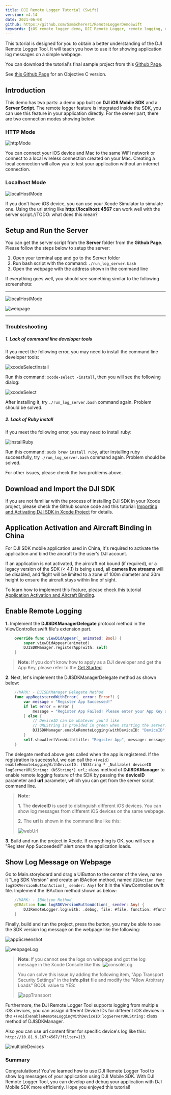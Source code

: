 ```yaml
---
title: DJI Remote Logger Tutorial (Swift)
version: v4.14
date: 2021-06-08
github: https://github.com/SamScherer1/RemoteLoggerDemoSwift
keywords: [iOS remote logger demo, DJI Remote Logger, remote logging, debug, Swift]
---
```


<!-- toc -->

This tutorial is designed for you to obtain a better understanding of the DJI Remote Logger Tool. It will teach you how to use it for showing application log messages on a simple webpage.

You can download the tutorial's final sample project from this [Github Page](https://github.com/SamScherer1/RemoteLoggerDemoSwift).

See [this Github Page](https://github.com/DJI-Mobile-SDK-Tutorials/DJIRemoteLoggerDemo) for an Objective C version. 


## Introduction

  This demo has two parts: a demo app built on **DJI iOS Mobile SDK** and a **Server Script**. The remote logger feature is integrated inside the SDK, you can use this feature in your application directly. For the server part, there are two connection modes showing below:

### HTTP Mode

![httpMode](../images/tutorials-and-samples/iOS/RemoteLoggerDemo/httpModeFinalOne.png)

You can connect your iOS device and Mac to the same WiFi network or connect to a local wireless connection created on your Mac. Creating a local connection will allow you to test your application without an internet connection.

### Localhost Mode

![localHostMode](../images/tutorials-and-samples/iOS/RemoteLoggerDemo/localHostModeFinal.png)

If you don't have iOS device, you can use your Xcode Simulator to simulate one. Using the url string like **http://localhost:4567** can work well with the server script.//TODO: what does this mean?

## Setup and Run the Server

  You can get the server script from the **Server** folder from the **Github Page**. Please follow the steps below to setup the server:

  1. Open your terminal app and go to the Server folder
  2. Run bash script with the command: `./run_log_server.bash`
  3. Open the webpage with the address shown in the command line

If everything goes well, you should see something similar to the following screenshots:

---  
![localHostMode](../images/tutorials-and-samples/iOS/RemoteLoggerDemo/commandline.png)

![webpage](../images/tutorials-and-samples/iOS/RemoteLoggerDemo/webpageView.png)

---

### Troubleshooting

##### **1.** Lack of command line developer tools

If you meet the following error, you may need to install the command line developer tools:

![xcodeSelectInstall](../images/tutorials-and-samples/iOS/RemoteLoggerDemo/xcodeSelectInstall.jpg)

Run this command: `xcode-select -install`, then you will see the following dialog:

![xcodeSelect](../images/tutorials-and-samples/iOS/RemoteLoggerDemo/xcodeSelect.png)

After installing it, try `./run_log_server.bash` command again. Problem should be solved.

##### **2.** Lack of Ruby install

If you meet the following error, you may need to install ruby:

![installRuby](../images/tutorials-and-samples/iOS/RemoteLoggerDemo/installRuby.png)

Run this command: `sudo brew install ruby`, after installing ruby successfully, try `./run_log_server.bash` command again. Problem should be solved.

For other issues, please check the two problems above.

## Download and Import the DJI SDK

 If you are not familiar with the process of installing DJI SDK in your Xcode project, please check the Github source code and this tutorial: [Importing and Activating DJI SDK in Xcode Project](../application-development-workflow/workflow-integrate.md#Xcode-Project-Integration) for details.

## Application Activation and Aircraft Binding in China

 For DJI SDK mobile application used in China, it's required to activate the application and bind the aircraft to the user's DJI account.

 If an application is not activated, the aircraft not bound (if required), or a legacy version of the SDK (< 4.1) is being used, all **camera live streams** will be disabled, and flight will be limited to a zone of 100m diameter and 30m height to ensure the aircraft stays within line of sight.

 To learn how to implement this feature, please check this tutorial [Application Activation and Aircraft Binding](./ActivationAndBinding.md).

## Enable Remote Logging

**1.** Implement the **DJISDKManagerDelegate** protocol method in the ViewController.swift file's extension part.

~~~Swift
    override func viewDidAppear(_ animated: Bool) {
        super.viewDidAppear(animated)
        DJISDKManager.registerApp(with: self)
    }
~~~

> **Note:** If you don't know how to apply as a DJI developer and get the App Key, please refer to the [Get Started](../quick-start/index.md).

**2**. Next, let's implement the DJISDKManagerDelegate method as shown below:

~~~Swift
    //MARK: - DJISDKManager Delegate Method
    func appRegisteredWithError(_ error: Error?) {
        var message = "Register App Successed!"
        if let error = error {
            message = "Register App Failed! Please enter your App Key and check the network. Error: \(error.localizedDescription)"
        } else {
            // DeviceID can be whatever you'd like
            // URLString is provided in green when starting the server. It should begin with http:// and end with a port number
            DJISDKManager.enableRemoteLogging(withDeviceID: "DeviceID", logServerURLString: "http://192.168.128.181:4567")
        }
        self.showAlertViewWith(title: "Register App", message: message)
    }
~~~

The delegate method above gets called when the app is registered. If the registration is successful, we can call the `+(void) enableRemoteLoggingWithDeviceID: (NSString * _Nullable) deviceID logServerURLString: (NSString*) url;` class method of **DJISDKManager** to enable remote logging feature of the SDK by passing the **deviceID** parameter and **url** parameter, which you can get from the server script command line.

> **Note:**
>
> **1.** The **deviceID** is used to distinguish different iOS devices. You can show log messages from different iOS devices on the same webpage.
>
> **2.** The **url** is shown in the command line like this:
>
> ![webUrl](../images/tutorials-and-samples/iOS/RemoteLoggerDemo/webUrl.png)

**3**. Build and run the project in Xcode. If everything is OK, you will see a "Register App Succeeded!" alert once the application loads.

## Show Log Message on Webpage

   Go to Main.storyboard and drag a UIButton to the center of the view, name it "Log SDK Version" and create an IBAction method, named `@IBAction func logSDKVersionButtonAction(_ sender: Any)` for it in the ViewController.swift file. Implement the IBAction method shown as below:

~~~Swift
    //MARK: - IBAction Method
    @IBAction func logSDKVersionButtonAction(_ sender: Any) {
        DJIRemoteLogger.log(with: .debug, file: #file, function: #function, line: #line, string: DJISDKManager.sdkVersion())
    }
~~~

Finally, build and run the project, press the button, you may be able to see the SDK version log message on the webpage like the following:

![appScreenshot](../images/tutorials-and-samples/iOS/RemoteLoggerDemo/screenshot.png)

![webpageLog](../images/tutorials-and-samples/iOS/RemoteLoggerDemo/webpageLog.png)

> **Note**: If you cannot see the logs on webpage and got the log message in the Xcode Console like this:
> ![consoleLog](../images/tutorials-and-samples/iOS/RemoteLoggerDemo/consoleLog.png)
>
> You can solve this issue by adding the following item, "App Transport Security Settings" in the **Info.plist** file and modify the "Allow Arbitrary Loads" BOOL value to YES:
>
> ![appTransport](../images/tutorials-and-samples/iOS/RemoteLoggerDemo/appTransport.png)
>

 Furthermore, the DJI Remote Logger Tool supports logging from multiple iOS devices, you can assign different Device IDs for different iOS devices in the `+(void)enableRemoteLoggingWithDeviceID:logServerURLString:` class method of DJISDKManager.

 Also you can use url content filter for specific device's log like this:
  `http://10.81.9.167:4567/?filter=113`.

 ![multipleDevices](../images/tutorials-and-samples/iOS/RemoteLoggerDemo/multipleDevices.png)

### Summary

  Congratulations! You've learned how to use DJI Remote Logger Tool to show log messages of your application using DJI Mobile SDK. With DJI Remote Logger Tool, you can develop and debug your application with DJI Mobile SDK more efficiently. Hope you enjoyed this tutorial!

